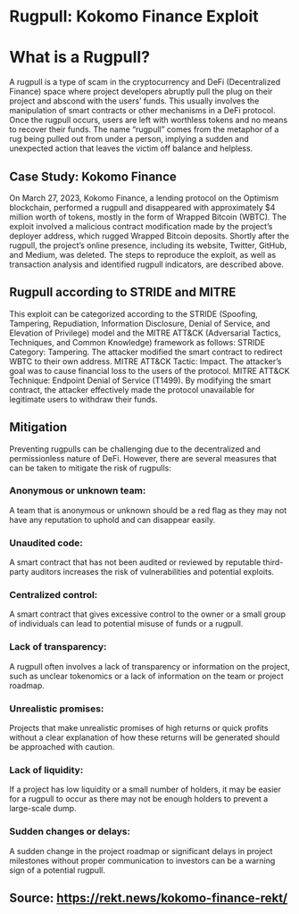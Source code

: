 # Rugpull: Kokomo Finance Exploit

# What is a Rugpull?
A rugpull is a type of scam in the cryptocurrency and DeFi (Decentralized Finance) space where project developers abruptly pull the plug on their project and abscond with the users’ funds. This usually involves the manipulation of smart contracts or other mechanisms in a DeFi protocol. Once the rugpull occurs, users are left with worthless tokens and no means to recover their funds.
The name “rugpull” comes from the metaphor of a rug being pulled out from under a person, implying a sudden and unexpected action that leaves the victim off balance and helpless.

## Case Study: Kokomo Finance
On March 27, 2023, Kokomo Finance, a lending protocol on the Optimism blockchain, performed a rugpull and disappeared with approximately $4 million worth of tokens, mostly in the form of Wrapped Bitcoin (WBTC). The exploit involved a malicious contract modification made by the project’s deployer address, which rugged Wrapped Bitcoin deposits. Shortly after the rugpull, the project’s online presence, including its website, Twitter, GitHub, and Medium, was deleted.
The steps to reproduce the exploit, as well as transaction analysis and identified rugpull indicators, are described above.

## Rugpull according to STRIDE and MITRE
This exploit can be categorized according to the STRIDE (Spoofing, Tampering, Repudiation, Information Disclosure, Denial of Service, and Elevation of Privilege) model and the MITRE ATT&CK (Adversarial Tactics, Techniques, and Common Knowledge) framework as follows:
STRIDE Category: Tampering. The attacker modified the smart contract to redirect WBTC to their own address.
MITRE ATT&CK Tactic: Impact. The attacker’s goal was to cause financial loss to the users of the protocol.
MITRE ATT&CK Technique: Endpoint Denial of Service (T1499). By modifying the smart contract, the attacker effectively made the protocol unavailable for legitimate users to withdraw their funds.

## Mitigation
Preventing rugpulls can be challenging due to the decentralized and permissionless nature of DeFi. However, there are several measures that can be taken to mitigate the risk of rugpulls:
### Anonymous or unknown team: 
A team that is anonymous or unknown should be a red flag as they may not have any reputation to uphold and can disappear easily.
### Unaudited code: 
A smart contract that has not been audited or reviewed by reputable third-party auditors increases the risk of vulnerabilities and potential exploits.
### Centralized control: 
A smart contract that gives excessive control to the owner or a small group of individuals can lead to potential misuse of funds or a rugpull.
### Lack of transparency: 
A rugpull often involves a lack of transparency or information on the project, such as unclear tokenomics or a lack of information on the team or project roadmap.
### Unrealistic promises: 
Projects that make unrealistic promises of high returns or quick profits without a clear explanation of how these returns will be generated should be approached with caution.
### Lack of liquidity: 
If a project has low liquidity or a small number of holders, it may be easier for a rugpull to occur as there may not be enough holders to prevent a large-scale dump.
### Sudden changes or delays: 
A sudden change in the project roadmap or significant delays in project milestones without proper communication to investors can be a warning sign of a potential rugpull.

## Source: https://rekt.news/kokomo-finance-rekt/
